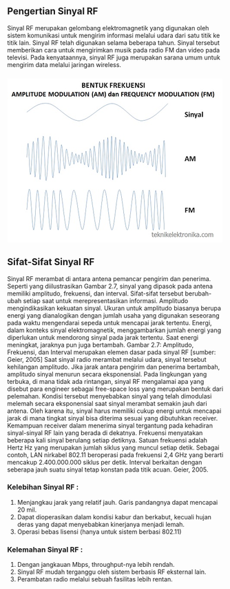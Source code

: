 ## Pengertian Sinyal RF

  Sinyal RF merupakan gelombang elektromagnetik yang digunakan oleh sistem komunikasi untuk mengirim informasi melalui udara dari satu titik ke titik lain. Sinyal RF telah digunakan selama beberapa tahun. Sinyal tersebut memberikan cara untuk mengirimkan musik pada radio FM dan video pada televisi. Pada kenyataannya, sinyal RF juga merupakan sarana umum untuk mengirim data melalui jaringan wireless.

### ![Image](https://github.com/MuslimGinting20/Bentuk-Frekuensi-AM-dan-FM/blob/main/Bentuk-Frekuensi-AM-dan-FM.jpg)

## Sifat-Sifat Sinyal RF

  Sinyal RF merambat di antara antena pemancar pengirim dan penerima. Seperti yang diilustrasikan Gambar 2.7, sinyal yang dipasok pada antena memiliki amplitudo, frekuensi, dan interval. Sifat-sifat tersebut berubah-ubah setiap saat untuk merepresentasikan informasi. Amplitudo mengindikasikan kekuatan sinyal. Ukuran untuk amplitudo biasanya berupa energi yang dianalogikan dengan jumlah usaha yang digunakan seseorang pada waktu mengendarai sepeda untuk mencapai jarak tertentu. Energi, dalam konteks sinyal elektromagnetik, menggambarkan jumlah energi yang diperlukan untuk mendorong sinyal pada jarak tertentu. Saat energi meningkat, jaraknya pun juga bertambah. Gambar 2.7: Amplitudo, Frekuensi, dan Interval merupakan elemen dasar pada sinyal RF [sumber: Geier, 2005] Saat sinyal radio merambat melalui udara, sinyal tersebut kehilangan amplitudo. Jika jarak antara pengirim dan penerima bertambah, amplitudo sinyal menurun secara eksponensial. Pada lingkungan yang terbuka, di mana tidak ada rintangan, sinyal RF mengalamai apa yang disebut para engineer sebagai free-space loss yang merupakan bentuk dari pelemahan. Kondisi tersebut menyebabkan sinyal yang telah dimodulasi melemah secara eksponensial saat sinyal merambat semakin jauh dari antena. Oleh karena itu, sinyal harus memiliki cukup energi untuk mencapai jarak di mana tingkat sinyal bisa diterima sesuai yang dibutuhkan receiver. Kemampuan receiver dalam menerima sinyal tergantung pada kehadiran sinyal-sinyal RF lain yang berada di dekatnya. Frekuensi menyatakan beberapa kali sinyal berulang setiap detiknya. Satuan frekuensi adalah Hertz Hz yang merupakan jumlah siklus yang muncul setiap detik. Sebagai contoh, LAN nirkabel 802.11 beroperasi pada frekuensi 2,4 GHz yang berarti mencakup 2.400.000.000 siklus per detik. Interval berkaitan dengan seberapa jauh suatu sinyal tetap konstan pada titik acuan. Geier, 2005.

 ### Kelebihan Sinyal RF :

1. Menjangkau jarak yang relatif jauh. Garis pandangnya dapat mencapai 20 mil.
2. Dapat dioperasikan dalam kondisi kabur dan berkabut, kecuali hujan deras yang dapat menyebabkan kinerjanya menjadi lemah.
3. Operasi bebas lisensi (hanya untuk sistem berbasi 802.11)

### Kelemahan Sinyal RF :
1. Dengan jangkauan Mbps, throughput-nya lebih rendah.
2. Sinyal RF mudah terganggu oleh sistem berbasis RF eksternal lain.
3. Perambatan radio melalui sebuah fasilitas lebih rentan.
